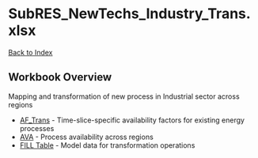 # SubRES_NewTechs_Industry_Trans.xlsx

[Back to Index](../../README.md)

## Workbook Overview

Mapping and transformation of new process in Industrial sector across regions

- [AF_Trans](AF_Trans.md) - Time-slice-specific availability factors for existing energy processes
- [AVA](AVA.md) - Process availability across regions
- [FILL Table](FILL%20Table.md) - Model data for transformation operations
